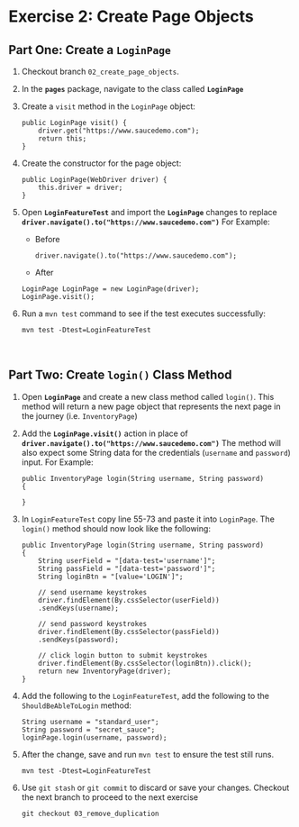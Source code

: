 # Exercise 2: Create Page Objects

## Part One: Create a  `LoginPage`
1. Checkout branch `02_create_page_objects`. 
3. In the **`pages`** package, navigate to the class called **`LoginPage`**
4. Create a `visit` method in the `LoginPage` object:
    ```
    public LoginPage visit() {
        driver.get("https://www.saucedemo.com");
        return this;
    }
    ```
5. Create the constructor for the page object:
    ```
    public LoginPage(WebDriver driver) {
        this.driver = driver;
    }
    ```
6. Open **`LoginFeatureTest`** and import the **`LoginPage`** changes to replace **`driver.navigate().to("https://www.saucedemo.com")`** For Example:
    
    * Before
        ```
        driver.navigate().to("https://www.saucedemo.com");
        ```
    * After
    ```
    LoginPage LoginPage = new LoginPage(driver);
    LoginPage.visit();
    ```

7. Run a `mvn test` command to see if the test executes successfully:
    ```
    mvn test -Dtest=LoginFeatureTest
    ```   
    <br />
    
## Part Two: Create `login()` Class Method
1. Open **`LoginPage`** and create a new class method called `login()`. This method will return a new page object that represents the next page in the journey (i.e. `InventoryPage`)
2. Add the **`LoginPage.visit()`** action in place of **`driver.navigate().to("https://www.saucedemo.com")`** The method will also expect some String data for the credentials (`username` and `password`) input. For Example:
    ```
    public InventoryPage login(String username, String password)
    {
    
    }
    ```
3. In `LoginFeatureTest` copy line 55-73 and paste it into `LoginPage`. The `login()` method should now look like the following:
    ```
    public InventoryPage login(String username, String password)
    {
        String userField = "[data-test='username']";
        String passField = "[data-test='password']";
        String loginBtn = "[value='LOGIN']";

        // send username keystrokes
        driver.findElement(By.cssSelector(userField))
        .sendKeys(username);

        // send password keystrokes
        driver.findElement(By.cssSelector(passField))
        .sendKeys(password);

        // click login button to submit keystrokes
        driver.findElement(By.cssSelector(loginBtn)).click();
        return new InventoryPage(driver);
    }
    ```
    
4. Add the following to the `LoginFeatureTest`, add the following to the `ShouldBeAbleToLogin` method:
    ```
    String username = "standard_user";
    String password = "secret_sauce";
    loginPage.login(username, password);
    ```
5. After the change, save and run `mvn test` to ensure the test still runs.
    ```
    mvn test -Dtest=LoginFeatureTest
    ```
6. Use `git stash` or `git commit` to discard or save your changes. Checkout the next branch to proceed to the next exercise
    ```
    git checkout 03_remove_duplication
    ```